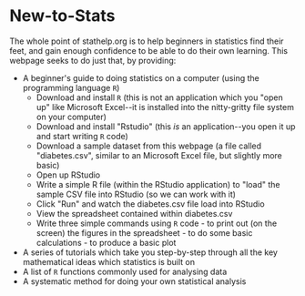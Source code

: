 # New-to-Stats
The whole point of stathelp.org is to help beginners in statistics find their feet, and gain enough confidence to be able to do their own learning. This webpage seeks to do just that, by providing:
- A beginner's guide to doing statistics on a computer (using the programming language ```R```)
  - Download and install ```R``` (this is not an application which you "open up" like Microsoft Excel--it is installed into the nitty-gritty file system on your computer)
  - Download and install "Rstudio" (this *is* an application--you open it up and start writing ```R``` code)
  - Download a sample dataset from this webpage (a file called "diabetes.csv", similar to an Microsoft Excel file, but slightly more basic)
  - Open up RStudio
  - Write a simple R file (within the RStudio application) to "load" the sample CSV file into RStudio (so we can work with it)
  - Click "Run" and watch the diabetes.csv file load into RStudio
  - View the spreadsheet contained within diabetes.csv
  - Write three simple commands using ```R``` code
        - to print out (on the screen) the figures in the spreadsheet
        - to do some basic calculations
        - to produce a basic plot
- A series of tutorials which take you step-by-step through all the key mathematical ideas which statistics is built on
- A list of ```R``` functions commonly used for analysing data
- A systematic method for doing your own statistical analysis


